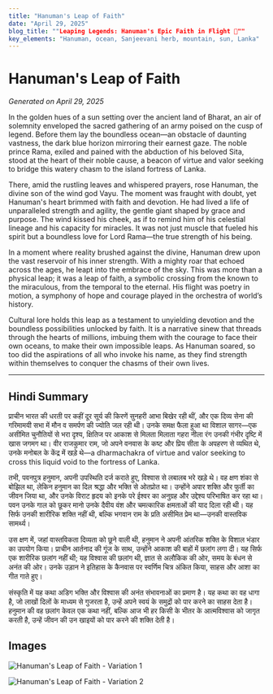 ```yaml
---
title: "Hanuman's Leap of Faith"
date: "April 29, 2025"
blog_title: ""Leaping Legends: Hanuman's Epic Faith in Flight 🚀""
key_elements: "Hanuman, ocean, Sanjeevani herb, mountain, sun, Lanka"
---
```


# Hanuman's Leap of Faith

*Generated on April 29, 2025*

In the golden hues of a sun setting over the ancient land of Bharat, an air of solemnity enveloped the sacred gathering of an army poised on the cusp of legend. Before them lay the boundless ocean—an obstacle of daunting vastness, the dark blue horizon mirroring their earnest gaze. The noble prince Rama, exiled and pained with the abduction of his beloved Sita, stood at the heart of their noble cause, a beacon of virtue and valor seeking to bridge this watery chasm to the island fortress of Lanka.

There, amid the rustling leaves and whispered prayers, rose Hanuman, the divine son of the wind god Vayu. The moment was fraught with doubt, yet Hanuman's heart brimmed with faith and devotion. He had lived a life of unparalleled strength and agility, the gentle giant shaped by grace and purpose. The wind kissed his cheek, as if to remind him of his celestial lineage and his capacity for miracles. It was not just muscle that fueled his spirit but a boundless love for Lord Rama—the true strength of his being.

In a moment where reality brushed against the divine, Hanuman drew upon the vast reservoir of his inner strength. With a mighty roar that echoed across the ages, he leapt into the embrace of the sky. This was more than a physical leap; it was a leap of faith, a symbolic crossing from the known to the miraculous, from the temporal to the eternal. His flight was poetry in motion, a symphony of hope and courage played in the orchestra of world’s history.

Cultural lore holds this leap as a testament to unyielding devotion and the boundless possibilities unlocked by faith. It is a narrative sinew that threads through the hearts of millions, imbuing them with the courage to face their own oceans, to make their own impossible leaps. As Hanuman soared, so too did the aspirations of all who invoke his name, as they find strength within themselves to conquer the chasms of their own lives.

---

## Hindi Summary

प्राचीन भारत की धरती पर कहीं दूर सूर्य की किरणें सुनहरी आभा बिखेर रही थीं, और एक दिव्य सेना की गरिमामयी सभा में मौन व समर्पण की ज्योति जल रही थी। उनके समक्ष फैला हुआ था विशाल सागर—एक असीमित चुनौतियों से भरा दृश्य, क्षितिज पर आकाश से मिलता मिलाता गहरा नीला रंग उनकी गंभीर दृष्टि में खास जगमग था। वीर राजकुमार राम, जो अपने वनवास के कष्ट और प्रिय सीता के अपहरण से व्यथित थे, उनके मनोबल के केंद्र में खड़े थे—a dharmachakra of virtue and valor seeking to cross this liquid void to the fortress of Lanka.

तभी, पवनपुत्र हनुमान, अपनी उपस्थिति दर्ज कराते हुए, विश्वास से लबालब भरे खड़े थे। वह क्षण शंका से बोझिल था, लेकिन हनुमान का दिल श्रद्धा और भक्ति से ओतप्रोत था। उन्होंने अपार शक्ति और फुर्ती का जीवन जिया था, और उनके विराट हृदय को इनके परे ईश्वर का अनुग्रह और उद्देश्य परिभाषित कर रहा था। पवन उनके गाल को छूकर मानो उनके दैवीय वंश और चमत्कारिक क्षमताओं की याद दिला रही थी। यह सिर्फ उनकी शारीरिक शक्ति नहीं थी, बल्कि भगवान राम के प्रति असीमित प्रेम था—उनकी वास्तविक सामर्थ्य।

उस क्षण में, जहां वास्तविकता दिव्यता को छूने वाली थी, हनुमान ने अपनी आंतरिक शक्ति के विशाल भंडार का उपयोग किया। प्राचीन आर्तनाद की गूंज के साथ, उन्होंने आकाश की बाहों में छलांग लगा दी। यह सिर्फ एक शारीरिक छलांग नहीं थी; यह विश्वास की छलांग थी, ज्ञात से अलौकिक की ओर, समय के बंधन से अनंत की ओर। उनके उड़ान ने इतिहास के कैनवास पर स्वर्णिम चित्र अंकित किया, साहस और आशा का गीत गाते हुए।

संस्कृति में यह कथा अडिग भक्ति और विश्वास की अनंत संभावनाओं का प्रमाण है। यह कथा का वह धागा है, जो लाखों दिलों के माध्यम से गुजरता है, उन्हें अपने स्वयं के समुद्रों को पार करने का साहस देता है। हनुमान की वह छलांग केवल एक कथा नहीं, बल्कि आज भी हर किसी के भीतर के आत्मविश्वास को जागृत करती है, उन्हें जीवन की उन खाइयों को पार करने की शक्ति देती है।

## Images

![Hanuman's Leap of Faith - Variation 1](https://oaidalleapiprodscus.blob.core.windows.net/private/org-J70Xqapa45MPR5XAo7pBs9K6/user-t32ELGEj2UVajMpjeMSrxF1Z/img-nvv6CdKlCgtTWDIjU27eB4R7.png?st=2025-04-30T21%3A10%3A34Z&se=2025-04-30T23%3A10%3A34Z&sp=r&sv=2024-08-04&sr=b&rscd=inline&rsct=image/png&skoid=cc612491-d948-4d2e-9821-2683df3719f5&sktid=a48cca56-e6da-484e-a814-9c849652bcb3&skt=2025-04-29T23%3A16%3A57Z&ske=2025-04-30T23%3A16%3A57Z&sks=b&skv=2024-08-04&sig=2CQOeBzfI5LVmaIzWCoWjfTXXi6I521J8tqhqdXC0H0%3D)

![Hanuman's Leap of Faith - Variation 2](https://oaidalleapiprodscus.blob.core.windows.net/private/org-J70Xqapa45MPR5XAo7pBs9K6/user-t32ELGEj2UVajMpjeMSrxF1Z/img-pADSwwN3rd144Htx1a1WdPPZ.png?st=2025-04-30T21%3A11%3A12Z&se=2025-04-30T23%3A11%3A12Z&sp=r&sv=2024-08-04&sr=b&rscd=inline&rsct=image/png&skoid=cc612491-d948-4d2e-9821-2683df3719f5&sktid=a48cca56-e6da-484e-a814-9c849652bcb3&skt=2025-04-29T23%3A49%3A31Z&ske=2025-04-30T23%3A49%3A31Z&sks=b&skv=2024-08-04&sig=BjF1SXno3xprq8tmgqXMskEReYitMlO2t3xYk%2BGbE8Q%3D)
